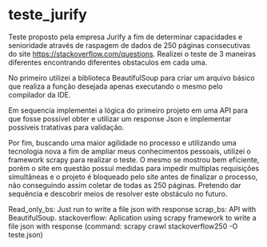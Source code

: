 # teste_jurify

<!-- Description -->
Teste proposto pela empresa Jurify a fim de determinar capacidades e senioridade através de raspagem de dados de 250 páginas consecutivas do site https://stackoverflow.com/questions.
Realizei o teste de 3 maneiras diferentes encontrando diferentes obstaculos em cada uma.

No primeiro utilizei a biblioteca BeautifulSoup para criar um arquivo básico que realiza a função desejada apenas executando o mesmo pelo compilador da IDE.

Em sequencia implementei a lógica do primeiro projeto em uma API para que fosse possível obter e utilizar um response Json e implementar possíveis tratativas para validação.

Por fim, buscando uma maior agilidade no processo e utilizando uma tecnologia nova a fim de ampliar meus conhecimentos pessoais, utilizei o framework scrapy para realizar o teste. O mesmo se mostrou bem eficiente, porém o site em questão possui medidas para impedir multiplas requisições simultâneas e o projeto é bloqueado pelo site antes de finalizar o processo, não conseguindo assim coletar de todas as 250 páginas. Pretendo dar sequência e descobrir meios de resolver este obstáculo no futuro.

<!-- Run -->
Read_only_bs: Just run to write a file json with response
scrap_bs: API with BeautifulSoup.
stackoverflow: Aplication using scrapy framework to write a file json with response (command: scrapy crawl stackoverflow250 -O teste.json)